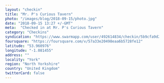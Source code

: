 ```yaml
---
layout: "checkin"
title: "Mr. P's Curious Tavern"
photo: "/images/blog/2018-09-15/photo.jpg"
date: "2018-09-15 13:27 +/-GMT"
meta:  "Checked in at Mr. P's Curious Tavern"
category: "Checkins"
syndication: "https://www.swarmapp.com/user/492614834/checkin/5b9cfa9d20dc64002585922f"
foursquare: "https://foursquare.com/v/57a33e20498eaa6b5728fe12"
latitude: "53.960976"
longitude: "-1.081455"
address: ""
locality: "York"
region: "North Yorkshire"
country: "United Kingdom"
twitterCard: false
---
```


